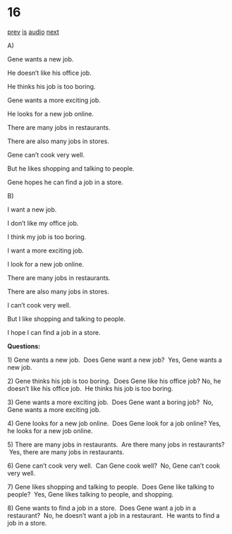 # 16

[prev](../en/story_15.md)
[is](../is/story_16.md)
[audio](../audio/story_16.mp3)
[next](../en/story_17.md)

A\)

Gene wants a new job.

He doesn’t like his office job.

He thinks his job is too boring.

Gene wants a more exciting job.

He looks for a new job online.

There are many jobs in restaurants.

There are also many jobs in stores.

Gene can’t cook very well.

But he likes shopping and talking to people.

Gene hopes he can find a job in a store.

B\)

I want a new job.

I don’t like my office job.

I think my job is too boring.

I want a more exciting job.

I look for a new job online.

There are many jobs in restaurants.

There are also many jobs in stores.

I can’t cook very well.

But I like shopping and talking to people.

I hope I can find a job in a store.

**Questions:**

1\) Gene wants a new job.  Does Gene want a new job?  Yes, Gene wants a
new job.

2\) Gene thinks his job is too boring.  Does Gene like his office job?
No, he doesn’t like his office job.  He thinks his job is too boring.

3\) Gene wants a more exciting job.  Does Gene want a boring job?  No,
Gene wants a more exciting job.

4\) Gene looks for a new job online.  Does Gene look for a job online?
Yes, he looks for a new job online.

5\) There are many jobs in restaurants.  Are there many jobs in
restaurants?  Yes, there are many jobs in restaurants.

6\) Gene can’t cook very well.  Can Gene cook well?  No, Gene can’t cook
very well.

7\) Gene likes shopping and talking to people.  Does Gene like talking
to people?  Yes, Gene likes talking to people, and shopping.

8\) Gene wants to find a job in a store.  Does Gene want a job in a
restaurant?  No, he doesn’t want a job in a restaurant.  He wants to
find a job in a store.
